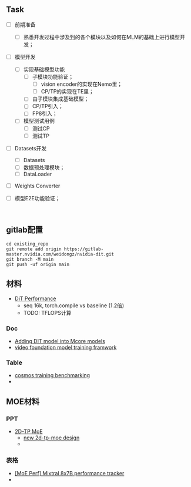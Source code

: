 ## Task

- [ ] 前期准备
  - [ ] 熟悉开发过程中涉及到的各个模块以及如何在MLM的基础上进行模型开发；
- [ ] 模型开发
  - [ ] 实现基础模型功能
    - [ ] 子模块功能验证；
      - [ ] vision encoder的实现在Nemo里；
      - [ ] CP/TP的实现在TE里；
    - [ ] 由子模块集成基础模型；
    - [ ] CP/TP引入；
    - [ ] FP8引入；
  - [ ] 模型测试用例
    - [ ] 测试CP
    - [ ] 测试TP
- [ ] Datasets开发
  - [ ] Datasets
  - [ ] 数据预处理模块；
  - [ ] DataLoader
- [ ] Weights Converter
- [ ] 模型E2E功能验证；


<br>

## gitlab配置

```
cd existing_repo
git remote add origin https://gitlab-master.nvidia.com/weidongz/nvidia-dit.git
git branch -M main
git push -uf origin main
```

## 材料

* [DiT Performance](https://docs.google.com/spreadsheets/d/1plPV4y9kT7sARtebr2dgZ-vVLvcp-RrO-n8COvz5gC0/edit#gid=1628491628)
  * seq 16k, torch.compile vs baseline (1.2倍)
  * TODO: TFLOPS计算

### Doc

* [Adding DIT model into Mcore models](https://docs.google.com/document/d/17cQuH9f-UU6hpShxjAH28ylIT5CIqGSDBn44ikknp3A/edit#heading=h.l1o42r1jckse)
* [video foundation model training framwork](https://docs.google.com/document/d/1YutfxSgUKVIwF9MwsYqsabF6uj6MRVLqWN1adlbgpYQ/edit#heading=h.x78rhrd4unxv)

### Table
* [cosmos training benchmarking](https://docs.google.com/spreadsheets/d/1A2NOC3HHqFtw6fHxpKelepExJFQUkm4hBZzONnpHrGw/edit#gid=514599317)
* 


## MOE材料

### PPT

* [2D-TP MoE](https://docs.google.com/presentation/d/1yG6M0DN8BtBBYdo-wvzqIc_8YxJLRBYX/edit#slide=id.g25f8b8fb4d8_0_88)
  * [new 2d-tp-moe design](https://docs.google.com/document/d/1Pz1_szEp9vRu4s1QpMgceqKz63roSe1v/edit)
  * 

### 表格
* [[MoE Perf] Mixtral 8x7B performance tracker](https://docs.google.com/spreadsheets/d/11Wv1uOO5ETri7CE74NSe_joh_f_GsjmKBPeFdQHHZL4/edit#gid=1109706923)
* 

